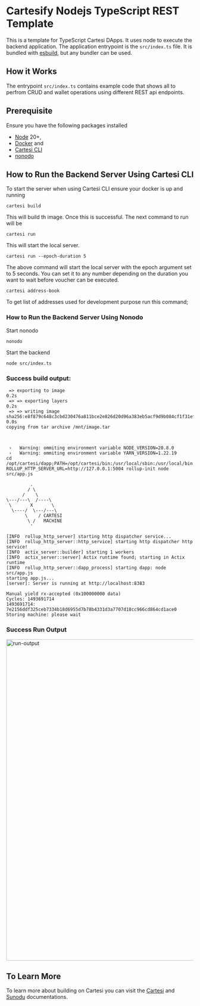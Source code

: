 # Cartesify Nodejs TypeScript REST Template

This is a template for TypeScript Cartesi DApps. It uses node to execute the backend application.
The application entrypoint is the `src/index.ts` file. It is bundled with [esbuild](https://esbuild.github.io), but any bundler can be used.

## How it Works
The entrypoint `src/index.ts` contains example code that shows all to perfrom CRUD and wallet operations using different REST api endpoints.

## Prerequisite
Ensure you have the following packages installed
- [Node](https://nodejs.org/en) 20+, 
- [Docker](https://docs.docker.com/desktop/install/windows-install/) and 
- [Cartesi CLI](https://docs.sunodo.io/guide/introduction/installing)
- [nonodo](https://github.com/Calindra/nonodo/tree/main)

## How to Run the Backend Server Using Cartesi CLI
To start the server when using Cartesi CLI ensure your docker is up and running

  ```shell
  cartesi build
  ```
  This will build th image. Once this is successful. The next command to run will be

   ```shell
  cartesi run
  ```
  This will start the local server. 

   ```shell
  cartesi run --epoch-duration 5
  ```
  The above command will start the local server with the epoch argument set to 5 seconds. You can set it to any number depending on the duration you want to wait before voucher can be executed.

   ```shell
  cartesi address-book
  ```
 To get list of addresses used for development purpose run this command;


### How to Run the Backend Server Using Nonodo

Start nonodo

```shell
nonodo
```

Start the backend

```shell
node src/index.ts
```

### Success build output:

```shell
 => exporting to image                                                                                                                                                        0.2s
 => => exporting layers                                                                                                                                                       0.2s
 => => writing image sha256:e8f879c648c3cbd230476a811bce2e826d20d96a383eb5acf9d9b084cf1f31ef                                                                                  0.0s
copying from tar archive /mnt/image.tar



 ›   Warning: ommiting environment variable NODE_VERSION=20.8.0
 ›   Warning: ommiting environment variable YARN_VERSION=1.22.19
cd /opt/cartesi/dapp;PATH=/opt/cartesi/bin:/usr/local/sbin:/usr/local/bin:/usr/sbin:/usr/bin:/sbin:/bin ROLLUP_HTTP_SERVER_URL=http://127.0.0.1:5004 rollup-init node src/app.js

         .
        / \
      /    \
\---/---\  /----\
 \       X       \
  \----/  \---/---\
       \    / CARTESI
        \ /   MACHINE
         '

[INFO  rollup_http_server] starting http dispatcher service...
[INFO  rollup_http_server::http_service] starting http dispatcher http service!
[INFO  actix_server::builder] starting 1 workers
[INFO  actix_server::server] Actix runtime found; starting in Actix runtime
[INFO  rollup_http_server::dapp_process] starting dapp: node src/app.js
starting app.js...
[server]: Server is running at http://localhost:8383

Manual yield rx-accepted (0x100000000 data)
Cycles: 1493691714
1493691714: 7e2156ddf325ceb7334b18d6955d7b78b4331d3a7707d18cc966cd864cd1ace0
Storing machine: please wait

```
### Success Run Output
<img width="863" alt="run-output" src="https://github.com/user-attachments/assets/62bb9be7-c06a-4d4d-88ed-a882f44eac6e">


 ## To Learn More
  To learn more about building on Cartesi you can visit the [Cartesi](https://docs.cartesi.io/cartesi-rollups/1.3/) and [Sunodu](https://docs.sunodo.io/) documentations.
